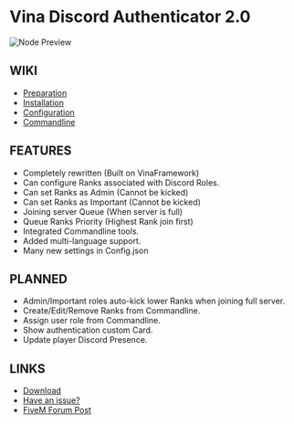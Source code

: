 # Vina Discord Authenticator 2.0

![Node Preview](https://i.imgur.com/z4lutAi.png)

## WIKI
- [Preparation](https://github.com/VinaStar/Vina-Discord-Authenticator/wiki/0%29-Preparation)
- [Installation](https://github.com/VinaStar/Vina-Discord-Authenticator/wiki/1%29-Installation)
- [Configuration](https://github.com/VinaStar/Vina-Discord-Authenticator/wiki/2%29-Configuration)
- [Commandline](https://github.com/VinaStar/Vina-Discord-Authenticator/wiki/3%29-Commandline)

## FEATURES
- Completely rewritten (Built on VinaFramework)
- Can configure Ranks associated with Discord Roles.
- Can set Ranks as Admin (Cannot be kicked)
- Can set Ranks as Important (Cannot be kicked)
- Joining server Queue (When server is full)
- Queue Ranks Priority (Highest Rank join first)
- Integrated Commandline tools.
- Added multi-language support.
- Many new settings in Config.json

## PLANNED
- Admin/Important roles auto-kick lower Ranks when joining full server.
- Create/Edit/Remove Ranks from Commandline.
- Assign user role from Commandline.
- Show authentication custom Card.
- Update player Discord Presence.

## LINKS
- [Download](https://github.com/VinaStar/Vina-Discord-Authenticator/releases)
- [Have an issue?](https://github.com/VinaStar/Vina-Discord-Authenticator/issues)
- [FiveM Forum Post](https://forum.cfx.re/t/release-vina-discord-authenticator/1865416)
